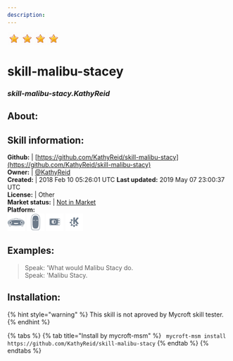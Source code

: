```yaml
---
description: 
---
```


![](../.gitbook/assets/star.png)![](../.gitbook/assets/star.png)![](../.gitbook/assets/star.png)![](../.gitbook/assets/star.png)  
# skill-malibu-stacey  
### _skill-malibu-stacy.KathyReid_  
## About:  


## Skill information:  
**Github:** | [https://github.com/KathyReid/skill-malibu-stacy](https://github.com/KathyReid/skill-malibu-stacy)  
**Owner:** | [@KathyReid](https://github.com/KathyReid)  
**Created:** | 2018 Feb 10 05:26:01 UTC  **Last updated:** 2019 May 07 23:00:37 UTC  
**License:** | Other  
**Market status:** | [Not in Market](https://market.mycroft.ai/skill/)  
**Platform:**  
 ![Mark I](../.gitbook/assets/mark-1-icon.png)  ![Mark II](../.gitbook/assets/mark-2-icon.png)  ![Picroft](../.gitbook/assets/picroft-icon.png)  ![plasmoid](../.gitbook/assets/kde.png)   
## Examples:  
> Speak: 'What would Malibu Stacy do.  
> Speak: 'Malibu Stacy.  
  
## Installation:  
{% hint style="warning" %}
This skill is not aproved by Mycroft skill tester.
{% endhint %}
    
{% tabs %}
{% tab title="Install by mycroft-msm" %}
``` mycroft-msm install https://github.com/KathyReid/skill-malibu-stacy```
{% endtab %}
  {% endtabs %}
  